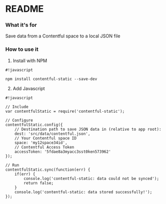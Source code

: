 # README #

### What it's for ###
Save data from a Contentful space to a local JSON file

### How to use it ###

1. Install with NPM

```
#!javascript

npm install contentful-static --save-dev
```

2. Add Javascript

```
#!javascript

// Include
var contentfulStatic = require('contentful-static');

// Configure
contentfulStatic.config({
    // Destination path to save JSON data in (relative to app root):
    dest: 'src/data/contentful.json',
    // Your Contentful space ID
    space: 'my12space34id',
    // Contentful Access Token
    accessToken: '5fdae8a3myacc3sst0ken573962'
});

// Run
contentfulStatic.sync(function(err) {
    if(err) {
        console.log('contentful-static: data could not be synced');
        return false;
    }
    console.log('contentful-static: data stored successfully!');
});
```